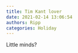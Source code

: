 ```yaml
---
title: Tim Kant lover
date: 2021-02-14 13:06:54
authors: Ripp
categories: Holiday
---
```


 Little minds?
